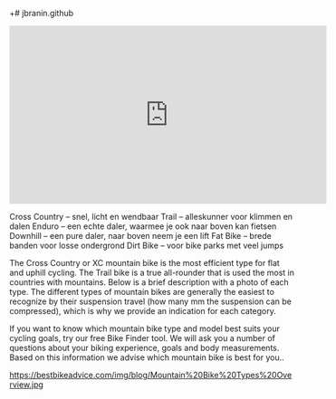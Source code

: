 +# jbranin.github

<iframe width="560" height="315" src="https://www.youtube.com/embed/hko9oGW6KW8?si=We_J-BGl1n5F3NWp" title="YouTube video player" frameborder="0" allow="accelerometer; autoplay; clipboard-write; encrypted-media; gyroscope; picture-in-picture; web-share" allowfullscreen></iframe>

Cross Country
– snel, licht en wendbaar
Trail
– alleskunner voor klimmen en dalen
Enduro
– een echte daler, waarmee je ook naar boven kan fietsen
Downhill
– een pure daler, naar boven neem je een lift
Fat Bike
– brede banden voor losse ondergrond
Dirt Bike
– voor bike parks met veel jumps

The Cross Country or XC mountain bike is the most efficient type for flat and uphill cycling. The Trail bike is a true all-rounder that is used the most in countries with mountains. Below is a brief description with a photo of each type. The different types of mountain bikes are generally the easiest to recognize by their suspension travel (how many mm the suspension can be compressed), which is why we provide an indication for each category.

If you want to know which mountain bike type and model best suits your cycling goals, try our free Bike Finder tool. We will ask you a number of questions about your biking experience, goals and body measurements. Based on this information we advise which mountain bike is best for you..

https://bestbikeadvice.com/img/blog/Mountain%20Bike%20Types%20Overview.jpg
